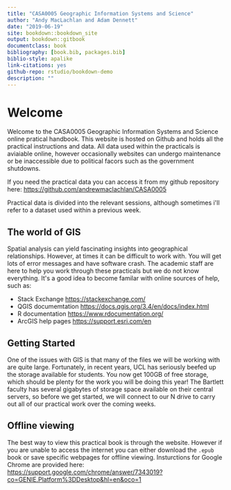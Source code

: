 ```yaml
--- 
title: "CASA0005 Geographic Information Systems and Science"
author: "Andy MacLachlan and Adam Dennett"
date: "2019-06-19"
site: bookdown::bookdown_site
output: bookdown::gitbook
documentclass: book
bibliography: [book.bib, packages.bib]
biblio-style: apalike
link-citations: yes
github-repo: rstudio/bookdown-demo
description: ""
---
```

# Welcome

Welcome to the CASA0005 Geographic Information Systems and Science online pratical handbook. This website is hosted on Github and holds all the practical instructions and data. All data used within the practicals is aviaiable online, however occasionally websites can undergo maintenance or be inaccessible due to political facors such as the government shutdowns.  

If you need the practical data you can access it from my github repository here: https://github.com/andrewmaclachlan/CASA0005

Practical data is divided into the relevant sessions, although sometimes i'll refer to a dataset used within a previous week. 

## The world of GIS 

Spatial analysis can yield fascinating insights into geographical relationships. However, at times it can be difficult to work with. You will get lots of error messages and have software crash. The academic staff are here to help you work through these practicals but we do not know everything. It's a good idea to become familar with online sources of help, such as:

* Stack Exchange https://stackexchange.com/
* QGIS documemtation https://docs.qgis.org/3.4/en/docs/index.html
* R documentation https://www.rdocumentation.org/
* ArcGIS help pages https://support.esri.com/en

## Getting Started 

One of the issues with GIS is that many of the files we will be working with are quite large. Fortunately, in recent years, UCL has seriously beefed up the storage available for students. You now get 100GB of free storage, which should be plenty for the work you will be doing this year! The Bartlett faculty has several gigabytes of storage space available on their central servers, so before we get started, we will connect to our N drive to carry out all of our practical work over the coming weeks. 

## Offline viewing 

The best way to view this practical book is through the website. However if you are unable to access the internet you can either download the ```.epub``` book or save specific webpages for offline viewing. Insturctions for Google Chrome are provided here: https://support.google.com/chrome/answer/7343019?co=GENIE.Platform%3DDesktop&hl=en&oco=1



